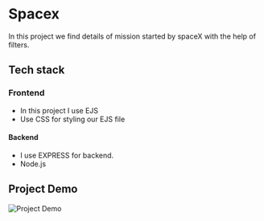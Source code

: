 # Spacex
In this project we find details of mission started by spaceX with the help of filters.

## Tech stack
### Frontend
* In this project I use EJS 
* Use CSS for styling our EJS file
#### Backend
* I use EXPRESS for backend.
* Node.js
## Project Demo
![Project Demo]()
 
